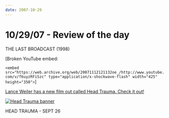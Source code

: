 ```yaml
---
date: 2007-10-29
---
```

# 10/29/07 - Review of the day

THE LAST BROADCAST (1998)

[Broken YouTube embed:

`<embed src="https://web.archive.org/web/20071112121132oe_/http://www.youtube.com/v/f6uyzRFiSzc" type="application/x-shockwave-flash" width="425" height="350">`]

[Lance Weiler has a new film out called Head Trauma. Check it out!](https://web.archive.org/web/20071112121132/http://www.headtraumamovie.com/)

[![Head Trauma banner](https://i.imgur.com/tWKxytG.jpg)](https://web.archive.org/web/20071112121132/http://www.headtraumamovie.com/)

HEAD TRAUMA - SEPT 26